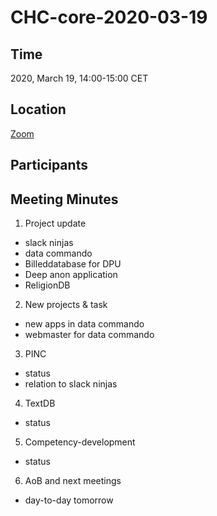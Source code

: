 # CHC-core-2020-03-19 #

## Time ##
2020, March 19, 14:00-15:00 CET

## Location ##
[Zoom](https://zoom.us/j/964163639?pwd=T0QzMUhUeFZQMlIxc2s1U09tV1FEQT09)
## Participants ##


## Meeting Minutes ##
1. Project update
  - slack ninjas
  - data commando
  - Billeddatabase for DPU
  - Deep anon application
  - ReligionDB

2. New projects & task
  - new apps in data commando
  - webmaster for data commando

3. PINC
  - status
  - relation to slack ninjas

4. TextDB
  - status

5. Competency-development
  - status

6. AoB and next meetings
  - day-to-day tomorrow
